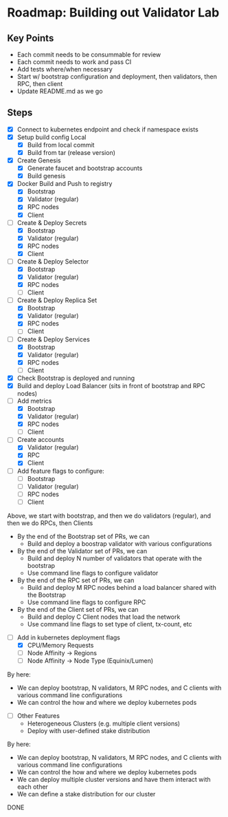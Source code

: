 # Roadmap: Building out Validator Lab

## Key Points
- Each commit needs to be consummable for review
- Each commit needs to work and pass CI
- Add tests where/when necessary
- Start w/ bootstrap configuration and deployment, then validators, then RPC, then client
- Update README.md as we go

## Steps
- [x] Connect to kubernetes endpoint and check if namespace exists
- [x] Setup build config Local
    - [x] Build from local commit
    - [x] Build from tar (release version)
- [x] Create Genesis
    - [x] Generate faucet and bootstrap accounts
    - [x] Build genesis
- [x] Docker Build and Push to registry
    - [x] Bootstrap
    - [x] Validator (regular)
    - [x] RPC nodes
    - [x] Client
- [ ] Create & Deploy Secrets
    - [x] Bootstrap
    - [x] Validator (regular)
    - [x] RPC nodes
    - [x] Client
- [ ] Create & Deploy Selector
    - [x] Bootstrap
    - [x] Validator (regular)
    - [x] RPC nodes
    - [ ] Client
- [ ] Create & Deploy Replica Set
    - [x] Bootstrap
    - [x] Validator (regular)
    - [x] RPC nodes
    - [ ] Client
- [ ] Create & Deploy Services
    - [x] Bootstrap
    - [x] Validator (regular)
    - [x] RPC nodes
    - [ ] Client
- [x] Check Bootstrap is deployed and running
- [x] Build and deploy Load Balancer (sits in front of bootstrap and RPC nodes)
- [ ] Add metrics
    - [x] Bootstrap
    - [x] Validator (regular)
    - [x] RPC nodes
    - [ ] Client
- [ ] Create accounts
    - [x] Validator (regular)
    - [x] RPC
    - [x] Client
- [ ] Add feature flags to configure:
    - [ ] Bootstrap
    - [ ] Validator (regular)
    - [ ] RPC nodes
    - [ ] Client

Above, we start with bootstrap, and then we do validators (regular), and then we do RPCs, then Clients
- By the end of the Bootstrap set of PRs, we can
    - Build and deploy a boostrap validator with various configurations
- By the end of the Validator set of PRs, we can
    - Build and deploy N number of validators that operate with the bootstrap
    - Use command line flags to configure validator
- By the end of the RPC set of PRs, we can
    - Build and deploy M RPC nodes behind a load balancer shared with the Bootstrap
    - Use command line flags to configure RPC
- By the end of the Client set of PRs, we can
    - Build and deploy C Client nodes that load the network
    - Use command line flags to set type of client, tx-count, etc

- [ ] Add in kubernetes deployment flags
    - [x] CPU/Memory Requests
    - [ ] Node Affinity -> Regions
    - [ ] Node Affinity -> Node Type (Equinix/Lumen)

By here:
- We can deploy bootstrap, N validators, M RPC nodes, and C clients with various command line configurations
- We can control the how and where we deploy kubernetes pods

- [ ] Other Features
    - Heterogeneous Clusters (e.g. multiple client versions)
    - Deploy with user-defined stake distribution

By here:
- We can deploy bootstrap, N validators, M RPC nodes, and C clients with various command line configurations
- We can control the how and where we deploy kubernetes pods
- We can deploy multiple cluster versions and have them interact with each other
- We can define a stake distribution for our cluster

DONE
